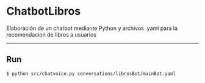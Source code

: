 # ChatbotLibros
Elaboración de un chatbot mediante Python y archivos .yaml para la recomendacion de libros a usuarios
 ***
 
## Run
```
$ python src/chatvoice.py conversations/librosBot/mainBot.yaml
```
